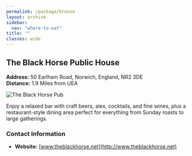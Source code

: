 ```yaml
---
permalink: /package/bronze
layout: archive
sidebar:
  nav: "where-to-eat"
title: ""
classes: wide
---
```

## **The Black Horse Public House**  
**Address:** 50 Earlham Road, Norwich, England, NR2 3DE  
**Distance:** 1.9 Miles from UEA  

![The Black Horse Pub](../assets/images/BlackHorse.jpeg "The Black Horse Pub")

Enjoy a relaxed bar with craft beers, ales, cocktails, and fine wines, plus a restaurant-style dining area perfect for everything from Sunday roasts to large gatherings.

### **Contact Information**  
- **Website:** [www.theblackhorse.net](http://www.theblackhorse.net)  
